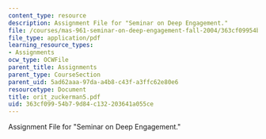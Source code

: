 ```yaml
---
content_type: resource
description: Assignment File for "Seminar on Deep Engagement."
file: /courses/mas-961-seminar-on-deep-engagement-fall-2004/363cf09954b79d84c132203641a055ce_orit_zuckerman5.pdf
file_type: application/pdf
learning_resource_types:
- Assignments
ocw_type: OCWFile
parent_title: Assignments
parent_type: CourseSection
parent_uid: 5ad62aaa-97da-a4b8-c43f-a3ffc62e80e6
resourcetype: Document
title: orit_zuckerman5.pdf
uid: 363cf099-54b7-9d84-c132-203641a055ce
---
```

Assignment File for "Seminar on Deep Engagement."

